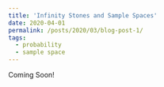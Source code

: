 ```yaml
---
title: 'Infinity Stones and Sample Spaces'
date: 2020-04-01
permalink: /posts/2020/03/blog-post-1/
tags:
  - probability
  - sample space
---
```


Coming Soon!
